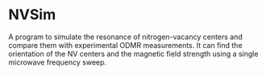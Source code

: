 # NVSim

A program to simulate the resonance of nitrogen-vacancy centers and compare them with experimental ODMR measurements.
It can find the orientation of the NV centers and the magnetic field strength using a single microwave frequency sweep.
